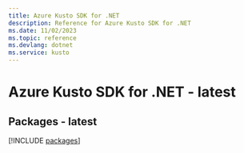 ```yaml
---
title: Azure Kusto SDK for .NET
description: Reference for Azure Kusto SDK for .NET
ms.date: 11/02/2023
ms.topic: reference
ms.devlang: dotnet
ms.service: kusto
---
```

# Azure Kusto SDK for .NET - latest
## Packages - latest
[!INCLUDE [packages](kusto-index.md)]
